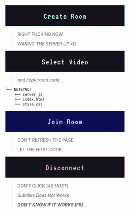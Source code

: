 ![HELP](Readme/create.gif)
> RIGHT FUCKING NOW

> *WAKING THE SERVER UP xD*

![HELP2](Readme/select.gif)
> *and copy room code...*
```
└── NETSYNC/
    ├── server.js
    ├── index.html
    └── style.css
```
![HELP3](Readme/join.gif)
> DON'T REFRESH THE PAGE

> LET THE HOST COOK

![HELP3](Readme/disconnect.gif)
> DON'T CLICK *[AS HOST]*
>
> _Subtitles Does Not Works_ 
>
> ***DON'T KNOW IF IT WORKS [FR]*** 

